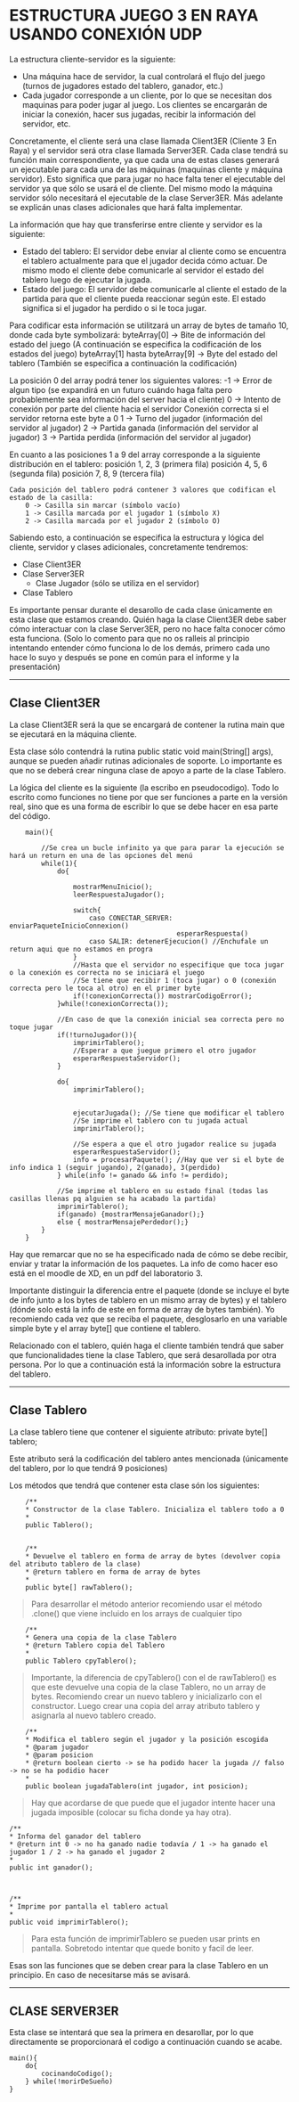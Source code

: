 # ESTRUCTURA JUEGO 3 EN RAYA USANDO CONEXIÓN UDP

La estructura cliente-servidor es la siguiente:
- Una máquina hace de servidor, la cual controlará el flujo del juego (turnos de jugadores
  estado del tablero, ganador, etc.)
- Cada jugador corresponde a un cliente, por lo que se necesitan dos maquinas para poder jugar al juego.
  Los clientes se encargarán de iniciar la conexión, hacer sus jugadas, recibir la información del servidor, etc.

Concretamente, el cliente será una clase llamada Client3ER (Cliente 3 En Raya) y el servidor será otra clase llamada Server3ER.
Cada clase tendrá su función main correspondiente, ya que cada una de estas clases generará un ejecutable para cada una de las máquinas
(maquinas cliente y máquina servidor). Esto significa que para jugar no hace falta tener el ejecutable del servidor ya que sólo se usará
el de cliente. Del mismo modo la máquina servidor sólo necesitará el ejecutable de la clase Server3ER.
Más adelante se  explicán unas clases adicionales que hará falta implementar.

La información que hay que transferirse entre cliente y servidor es la siguiente:
- Estado del tablero:
    El servidor debe enviar al cliente como se encuentra el tablero actualmente para que el jugador decida cómo actuar.
    De mismo modo el cliente debe comunicarle al servidor el estado del tablero luego de ejecutar la jugada.
- Estado del juego:
    El servidor debe comunicarle al cliente el estado de la partida para que el cliente pueda reaccionar según este.
    El estado significa si el jugador ha perdido o si le toca jugar.

Para codificar esta información se utilitzará un array de bytes de tamaño 10, donde cada byte symbolizará:
byteArray[0] -> Bite de información del estado del juego (A continuación se especifica la codificación de los estados del juego)
byteArray[1] hasta byteArray[9] -> Byte del estado del tablero (También se especifica a continuación la codificación)

La posición 0 del array podrá tener los siguientes valores:
    -1 -> Error de algun tipo (se expandirá en un futuro cuándo haga falta pero probablemente sea información del server hacia el cliente)
    0 -> Intento de conexión por parte del cliente hacia el servidor
         Conexión correcta si el servidor retorna este byte a 0
    1 -> Turno del jugador (información del servidor al jugador)
    2 -> Partida ganada (información del servidor al jugador)
    3 -> Partida perdida (información del servidor al jugador)

En cuanto a las posiciones 1 a 9 del array corresponde a la siguiente distribución en el tablero:
    posición 1, 2, 3 (primera fila)
    posición 4, 5, 6 (segunda fila)
    posición 7, 8, 9 (tercera fila)

    Cada posición del tablero podrá contener 3 valores que codifican el estado de la casilla:
        0 -> Casilla sin marcar (símbolo vacío)
        1 -> Casilla marcada por el jugador 1 (símbolo X)
        2 -> Casilla marcada por el jugador 2 (símbolo O)

Sabiendo esto, a continuación se especifica la estructura y lógica del cliente, servidor y clases adicionales, concretamente tendremos:
- Clase Client3ER
- Clase Server3ER
    - Clase Jugador (sólo se utiliza en el servidor)
- Clase Tablero


Es importante pensar durante el desarollo de cada clase únicamente en esta clase que estamos creando. Quién haga la clase Client3ER debe
saber cómo interactuar con la clase Server3ER, pero no hace falta conocer cómo esta funciona.
(Solo lo comento para que no os ralleis al principio intentando entender cómo funciona lo de los demás, primero cada uno hace lo suyo y después
se pone en común para el informe y la presentación)

-------------------------------------------------------------------------------------------------------------------------------------------------------------
## Clase Client3ER

La clase Client3ER será la que se encargará de contener la rutina main que se ejecutará en la máquina cliente.

Esta clase sólo contendrá la rutina public static void main(String[] args), aunque se pueden añadir rutinas 
adicionales de soporte. Lo importante es que no se deberá crear ninguna clase de apoyo a parte de la clase Tablero.

La lógica del cliente es la siguiente (la escribo en pseudocodigo).
Todo lo escrito como funciones no tiene por que ser funciones a parte en la versión real, sino que es una forma de escribir lo que se debe hacer en esa
parte del código.
```
    main(){
        
        //Se crea un bucle infinito ya que para parar la ejecución se hará un return en una de las opciones del menú
        while(1){
            do{

                mostrarMenuInicio();
                leerRespuestaJugador();

                switch{
                    caso CONECTAR_SERVER: enviarPaqueteInicioConnexion()
                                          esperarRespuesta() 
                    caso SALIR: detenerEjecucion() //Enchufale un return aqui que no estamos en progra
                }
                //Hasta que el servidor no especifique que toca jugar o la conexión es correcta no se iniciará el juego
                //Se tiene que recibir 1 (toca jugar) o 0 (conexión correcta pero le toca al otro) en el primer byte
                if(!conexionCorrecta()) mostrarCodigoError();
            }while(!conexionCorrecta());

            //En caso de que la conexión inicial sea correcta pero no toque jugar
            if(!turnoJugador()){
                imprimirTablero();
                //Esperar a que juegue primero el otro jugador
                esperarRespuestaServidor();
            }

            do{ 
                imprimirTablero();


                ejecutarJugada(); //Se tiene que modificar el tablero
                //Se imprime el tablero con tu jugada actual
                imprimirTablero();

                //Se espera a que el otro jugador realice su jugada
                esperarRespuestaServidor();
                info = procesarPaquete(); //Hay que ver si el byte de info indica 1 (seguir jugando), 2(ganado), 3(perdido)
            } while(info != ganado && info != perdido);

            //Se imprime el tablero en su estado final (todas las casillas llenas pq alguien se ha acabado la partida)
            imprimirTablero();
            if(ganado) {mostrarMensajeGanador();}
            else { mostrarMensajePerdedor();}
        } 
    }
```

Hay que remarcar que no se ha especificado nada de cómo se debe recibir, enviar y tratar la información de los paquetes.
La info de como hacer eso está en el moodle de XD, en un pdf del laboratorio 3.

Importante distinguir la diferencia entre el paquete (donde se incluye el byte de info junto a los bytes de tablero en un mismo array de bytes) y el tablero
(dónde solo está la info de este en forma de array de bytes también). Yo recomiendo cada vez que se reciba el paquete, desglosarlo en una variable simple byte y
el array byte[] que contiene el tablero. 

Relacionado con el tablero, quién haga el cliente también tendrá que saber que funcionalidades tiene la clase Tablero, que será desarollada por otra persona.
Por lo que a continuación está la información sobre la estructura del tablero.


----------------------------------------------------------------------------------------------------------------------------------------------------------------
## Clase Tablero


La clase tablero tiene que contener el siguiente atributo:
    private byte[] tablero;

Este atributo será la codificación del tablero antes mencionada (únicamente del tablero, por lo que tendrá 9 posiciones)

Los métodos que tendrá que contener esta clase són los siguientes:

```
    /**
    * Constructor de la clase Tablero. Inicializa el tablero todo a 0
    *
    public Tablero();


    /**
    * Devuelve el tablero en forma de array de bytes (devolver copia del atributo tablero de la clase)
    * @return tablero en forma de array de bytes
    *
    public byte[] rawTablero();
```
> Para desarrollar el método anterior recomiendo usar el método .clone() que viene incluido en los arrays de cualquier tipo

```
    /**
    * Genera una copia de la clase Tablero
    * @return Tablero copia del Tablero
    *
    public Tablero cpyTablero();
```
> Importante, la diferencia de cpyTablero() con el de rawTablero() es que este devuelve una copia de la clase Tablero, no un array de bytes.
> Recomiendo crear un nuevo tablero y inicializarlo con el constructor. Luego crear una copia del array atributo tablero y asignarla al nuevo tablero creado.

```
    /**
    * Modifica el tablero según el jugador y la posición escogida
    * @param jugador
    * @param posicion
    * @return boolean cierto -> se ha podido hacer la jugada // falso -> no se ha podidio hacer
    *
    public boolean jugadaTablero(int jugador, int posicion);
```
> Hay que acordarse de que puede que el jugador intente hacer una jugada imposible (colocar su ficha donde ya hay otra).

```
/**
* Informa del ganador del tablero
* @return int 0 -> no ha ganado nadie todavía / 1 -> ha ganado el jugador 1 / 2 -> ha ganado el jugador 2
*
public int ganador();



/**
* Imprime por pantalla el tablero actual
*
public void imprimirTablero();
```
> Para esta función de imprimirTablero se pueden usar prints en pantalla. Sobretodo intentar que quede bonito y facil de leer.



Esas son las funciones que se deben crear para la clase Tablero en un principio. En caso de necesitarse más se avisará.




---------------------------------------------------------------------------------------------------------------------------------
## CLASE SERVER3ER

Esta clase se intentará que sea la primera en desarollar, por lo que directamente se proporcionará el codigo a continuación cuando
se acabe.
```
main(){
    do{
        cocinandoCodigo();
    } while(!morirDeSueño)
}
```